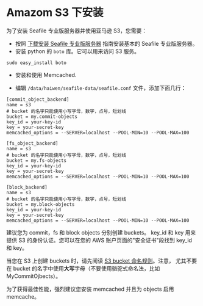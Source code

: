 # Amazom S3 下安装

为了安装 Seafile 专业版服务器并使用亚马逊 S3，您需要：

- 按照 [下载安装 Seafile 专业版服务器](download_and_setup_seafile_professional_server.md) 指南安装基本的 Seafile 专业版服务器。
- 安装 python 的 `boto` 库。它可以用来访问 S3 服务。

```
sudo easy_install boto
```

- 安装和使用 Memcached.

- 编辑 `/data/haiwen/seafile-data/seafile.conf` 文件，添加下面几行：

```
[commit_object_backend]
name = s3
# bucket 的名字只能使用小写字母，数字，点号，短划线
bucket = my.commit-objects
key_id = your-key-id
key = your-secret-key
memcached_options = --SERVER=localhost --POOL-MIN=10 --POOL-MAX=100

[fs_object_backend]
name = s3
# bucket 的名字只能使用小写字母，数字，点号，短划线
bucket = my.fs-objects
key_id = your-key-id
key = your-secret-key
memcached_options = --SERVER=localhost --POOL-MIN=10 --POOL-MAX=100

[block_backend]
name = s3
# bucket 的名字只能使用小写字母，数字，点号，短划线
bucket = my.block-objects
key_id = your-key-id
key = your-secret-key
memcached_options = --SERVER=localhost --POOL-MIN=10 --POOL-MAX=100
```
建议您为 commit，fs 和 block objects 分别创建 buckets。
key_id 和 key 用来提供 S3 的身份认证。您可以在您的 AWS 账户页面的"安全证书"段找到 key_id 和 key。

当您在 S3 上创建 buckets 时，请先阅读 [S3 bucket 命名规则][1]。注意， 尤其不要在 bucket 的名字中使用**大写**字母（不要使用骆驼式命名法，比如 MyCommitOjbects）。

为了获得最佳性能，强烈建议您安装 memcached 并且为 objects 启用 memcache。 


  [1]: http://docs.aws.amazon.com/AmazonS3/latest/dev/BucketRestrictions.html "the bucket naming rules"
